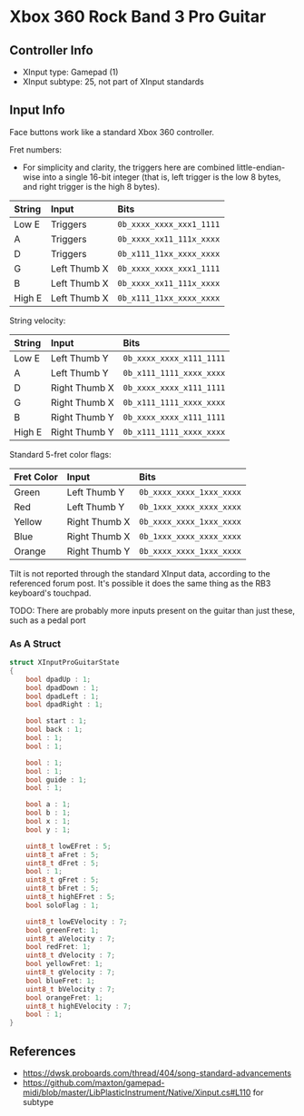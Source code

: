 # Xbox 360 Rock Band 3 Pro Guitar

## Controller Info

- XInput type: Gamepad (1)
- XInput subtype: 25, not part of XInput standards

## Input Info

Face buttons work like a standard Xbox 360 controller.

Fret numbers:

- For simplicity and clarity, the triggers here are combined little-endian-wise into a single 16-bit integer (that is, left trigger is the low 8 bytes, and right trigger is the high 8 bytes).

| String | Input         | Bits                     |
| :----- | :----         | :---                     |
| Low E  | Triggers      | `0b_xxxx_xxxx_xxx1_1111` |
| A      | Triggers      | `0b_xxxx_xx11_111x_xxxx` |
| D      | Triggers      | `0b_x111_11xx_xxxx_xxxx` |
| G      | Left Thumb X  | `0b_xxxx_xxxx_xxx1_1111` |
| B      | Left Thumb X  | `0b_xxxx_xx11_111x_xxxx` |
| High E | Left Thumb X  | `0b_x111_11xx_xxxx_xxxx` |

String velocity:

| String | Input         | Bits                     |
| :----- | :----         | :---                     |
| Low E  | Left Thumb Y  | `0b_xxxx_xxxx_x111_1111` |
| A      | Left Thumb Y  | `0b_x111_1111_xxxx_xxxx` |
| D      | Right Thumb X | `0b_xxxx_xxxx_x111_1111` |
| G      | Right Thumb X | `0b_x111_1111_xxxx_xxxx` |
| B      | Right Thumb Y | `0b_xxxx_xxxx_x111_1111` |
| High E | Right Thumb Y | `0b_x111_1111_xxxx_xxxx` |

Standard 5-fret color flags:

| Fret Color | Input         | Bits                     |
| :--------- | :----         | :---                     |
| Green      | Left Thumb Y  | `0b_xxxx_xxxx_1xxx_xxxx` |
| Red        | Left Thumb Y  | `0b_1xxx_xxxx_xxxx_xxxx` |
| Yellow     | Right Thumb X | `0b_xxxx_xxxx_1xxx_xxxx` |
| Blue       | Right Thumb X | `0b_1xxx_xxxx_xxxx_xxxx` |
| Orange     | Right Thumb Y | `0b_xxxx_xxxx_1xxx_xxxx` |

Tilt is not reported through the standard XInput data, according to the referenced forum post. It's possible it does the same thing as the RB3 keyboard's touchpad.

TODO: There are probably more inputs present on the guitar than just these, such as a pedal port 

### As A Struct

```cpp
struct XInputProGuitarState
{
    bool dpadUp : 1;
    bool dpadDown : 1;
    bool dpadLeft : 1;
    bool dpadRight : 1;

    bool start : 1;
    bool back : 1;
    bool : 1;
    bool : 1;

    bool : 1;
    bool : 1;
    bool guide : 1;
    bool : 1;

    bool a : 1;
    bool b : 1;
    bool x : 1;
    bool y : 1;

    uint8_t lowEFret : 5;
    uint8_t aFret : 5;
    uint8_t dFret : 5;
    bool : 1;
    uint8_t gFret : 5;
    uint8_t bFret : 5;
    uint8_t highEFret : 5;
    bool soloFlag : 1;

    uint8_t lowEVelocity : 7;
    bool greenFret: 1;
    uint8_t aVelocity : 7;
    bool redFret: 1;
    uint8_t dVelocity : 7;
    bool yellowFret: 1;
    uint8_t gVelocity : 7;
    bool blueFret: 1;
    uint8_t bVelocity : 7;
    bool orangeFret: 1;
    uint8_t highEVelocity : 7;
    bool : 1;
}
```

## References

- https://dwsk.proboards.com/thread/404/song-standard-advancements
- https://github.com/maxton/gamepad-midi/blob/master/LibPlasticInstrument/Native/Xinput.cs#L110 for subtype

